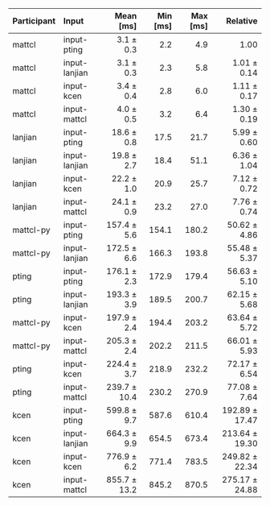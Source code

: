 | Participant | Input | Mean [ms] | Min [ms] | Max [ms] | Relative |
|:---|:---|---:|---:|---:|---:|
| mattcl | input-pting | 3.1 ± 0.3 | 2.2 | 4.9 | 1.00 |
| mattcl | input-lanjian | 3.1 ± 0.3 | 2.3 | 5.8 | 1.01 ± 0.14 |
| mattcl | input-kcen | 3.4 ± 0.4 | 2.8 | 6.0 | 1.11 ± 0.17 |
| mattcl | input-mattcl | 4.0 ± 0.5 | 3.2 | 6.4 | 1.30 ± 0.19 |
| lanjian | input-pting | 18.6 ± 0.8 | 17.5 | 21.7 | 5.99 ± 0.60 |
| lanjian | input-lanjian | 19.8 ± 2.7 | 18.4 | 51.1 | 6.36 ± 1.04 |
| lanjian | input-kcen | 22.2 ± 1.0 | 20.9 | 25.7 | 7.12 ± 0.72 |
| lanjian | input-mattcl | 24.1 ± 0.9 | 23.2 | 27.0 | 7.76 ± 0.74 |
| mattcl-py | input-pting | 157.4 ± 5.6 | 154.1 | 180.2 | 50.62 ± 4.86 |
| mattcl-py | input-lanjian | 172.5 ± 6.6 | 166.3 | 193.8 | 55.48 ± 5.37 |
| pting | input-pting | 176.1 ± 2.3 | 172.9 | 179.4 | 56.63 ± 5.10 |
| pting | input-lanjian | 193.3 ± 3.9 | 189.5 | 200.7 | 62.15 ± 5.68 |
| mattcl-py | input-kcen | 197.9 ± 2.4 | 194.4 | 203.2 | 63.64 ± 5.72 |
| mattcl-py | input-mattcl | 205.3 ± 2.4 | 202.2 | 211.5 | 66.01 ± 5.93 |
| pting | input-kcen | 224.4 ± 3.7 | 218.9 | 232.2 | 72.17 ± 6.54 |
| pting | input-mattcl | 239.7 ± 10.4 | 230.2 | 270.9 | 77.08 ± 7.64 |
| kcen | input-pting | 599.8 ± 9.7 | 587.6 | 610.4 | 192.89 ± 17.47 |
| kcen | input-lanjian | 664.3 ± 9.9 | 654.5 | 673.4 | 213.64 ± 19.30 |
| kcen | input-kcen | 776.9 ± 6.2 | 771.4 | 783.5 | 249.82 ± 22.34 |
| kcen | input-mattcl | 855.7 ± 13.2 | 845.2 | 870.5 | 275.17 ± 24.88 |
